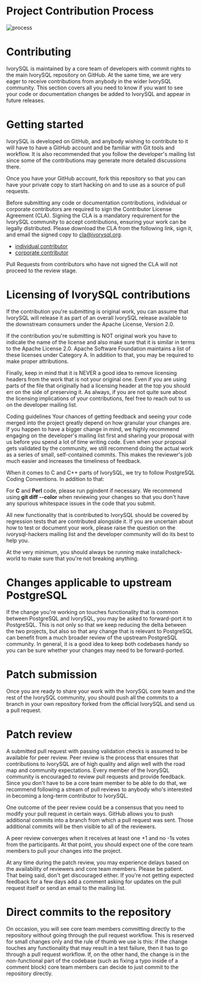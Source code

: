 # Project Contribution Process
![process](/img/process_en.png)

# Contributing
IvorySQL is maintained by a core team of developers with commit rights to the main IvorySQL repository on GitHub. At the same time, we are very eager to receive contributions from anybody in the wider IvorySQL community. This section covers all you need to know if you want to see your code or documentation changes be added to IvorySQL and appear in future releases.

# Getting started
IvorySQL is developed on GitHub, and anybody wishing to contribute to it will have to have a GitHub account and be familiar with Git tools and workflow. It is also recommended that you follow the developer's mailing list since some of the contributions may generate more detailed discussions there.

Once you have your GitHub account, fork this repository so that you can have your private copy to start hacking on and to use as a source of pull requests.

Before submitting any code or documentation contributions, individual or corporate contributors are required to sign the Contributor License Agreement (CLA). Signing the CLA is a mandatory requirement for the IvorySQL community to accept contributions, ensuring your work can be legally distributed. Please download the CLA from the following link, sign it, and email the signed copy to cla@ivorysql.org.

- [individual contributor](/pdf/individual_cla.pdf)
- [corporate contributor](/pdf/corporate_cla.pdf)

Pull Requests from contributors who have not signed the CLA will not proceed to the review stage. 

# Licensing of IvorySQL contributions
If the contribution you're submitting is original work, you can assume that IvorySQL will release it as part of an overall IvorySQL release available to the downstream consumers under the Apache License, Version 2.0.

If the contribution you're submitting is NOT original work you have to indicate the name of the license and also make sure that it is similar in terms to the Apache License 2.0. Apache Software Foundation maintains a list of these licenses under Category A. In addition to that, you may be required to make proper attributions.

Finally, keep in mind that it is NEVER a good idea to remove licensing headers from the work that is not your original one. Even if you are using parts of the file that originally had a licensing header at the top you should err on the side of preserving it. As always, if you are not quite sure about the licensing implications of your contributions, feel free to reach out to us on the developer mailing list.

Coding guidelines
Your chances of getting feedback and seeing your code merged into the project greatly depend on how granular your changes are. If you happen to have a bigger change in mind, we highly recommend engaging on the developer's mailing list first and sharing your proposal with us before you spend a lot of time writing code. Even when your proposal gets validated by the community, we still recommend doing the actual work as a series of small, self-contained commits. This makes the reviewer's job much easier and increases the timeliness of feedback.

When it comes to C and C++ parts of IvorySQL, we try to follow PostgreSQL Coding Conventions. In addition to that:

For **C** and **Perl** code, please run pgindent if necessary. We recommend using **git diff --color** when reviewing your changes so that you don't have any spurious whitespace issues in the code that you submit.

All new functionality that is contributed to IvorySQL should be covered by regression tests that are contributed alongside it. If you are uncertain about how to test or document your work, please raise the question on the ivorysql-hackers mailing list and the developer community will do its best to help you.

At the very minimum, you should always be running make installcheck-world to make sure that you're not breaking anything.

# Changes applicable to upstream PostgreSQL
If the change you're working on touches functionality that is common between PostgreSQL and IvorySQL, you may be asked to forward-port it to PostgreSQL. This is not only so that we keep reducing the delta between the two projects, but also so that any change that is relevant to PostgreSQL can benefit from a much broader review of the upstream PostgreSQL community. In general, it is a good idea to keep both codebases handy so you can be sure whether your changes may need to be forward-ported.


# Patch submission
Once you are ready to share your work with the IvorySQL core team and the rest of the IvorySQL community, you should push all the commits to a branch in your own repository forked from the official IvorySQL and send us a pull request.

# Patch review
A submitted pull request with passing validation checks is assumed to be available for peer review. Peer review is the process that ensures that contributions to IvorySQL are of high quality and align well with the road map and community expectations. Every member of the IvorySQL community is encouraged to review pull requests and provide feedback. Since you don't have to be a core team member to be able to do that, we recommend following a stream of pull reviews to anybody who's interested in becoming a long-term contributor to IvorySQL.

One outcome of the peer review could be a consensus that you need to modify your pull request in certain ways. GitHub allows you to push additional commits into a branch from which a pull request was sent. Those additional commits will be then visible to all of the reviewers.

A peer review converges when it receives at least one +1 and no -1s votes from the participants. At that point, you should expect one of the core team members to pull your changes into the project.

At any time during the patch review, you may experience delays based on the availability of reviewers and core team members. Please be patient. That being said, don't get discouraged either. If you're not getting expected feedback for a few days add a comment asking for updates on the pull request itself or send an email to the mailing list.

# Direct commits to the repository
On occasion, you will see core team members committing directly to the repository without going through the pull request workflow. This is reserved for small changes only and the rule of thumb we use is this: if the change touches any functionality that may result in a test failure, then it has to go through a pull request workflow. If, on the other hand, the change is in the non-functional part of the codebase (such as fixing a typo inside of a comment block) core team members can decide to just commit to the repository directly.

